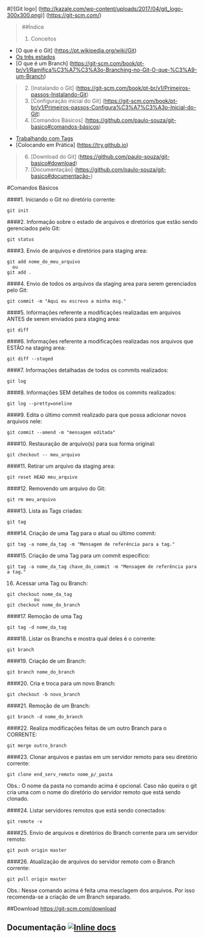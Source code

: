 #[![Git logo] (http://kazale.com/wp-content/uploads/2017/04/git_logo-300x300.png)] (https://git-scm.com/)

>##Índice
>
>1. Conceitos
  - [O que é o Git] (https://pt.wikipedia.org/wiki/Git) 
  - [Os três estados](https://git-scm.com/book/pt-br/v1/Primeiros-passos-No%C3%A7%C3%B5es-B%C3%A1sicas-de-Git#Os-Tr%C3%AAs-Estados)
   - [O que é um Branch] (https://git-scm.com/book/pt-br/v1/Ramifica%C3%A7%C3%A3o-Branching-no-Git-O-que-%C3%A9-um-Branch)
>2. [Instalando o Git] (https://git-scm.com/book/pt-br/v1/Primeiros-passos-Instalando-Git)
>3. [Configuração inicial do Git] (https://git-scm.com/book/pt-br/v1/Primeiros-passos-Configura%C3%A7%C3%A3o-Inicial-do-Git)
>5. [Comandos Básicos] (https://github.com/paulo-souza/git-basico#comandos-básicos)
   - [Trabalhando com Tags](https://git-scm.com/book/pt-br/v1/Git-Essencial-Tagging)
   - [Colocando em Prática] (https://try.github.io)
>6. [Download do Git] (https://github.com/paulo-souza/git-basico#download)
>7. [Documentação] (https://github.com/paulo-souza/git-basico#documentação-)

#Comandos Básicos

####1. Iniciando o Git no diretório corrente:
```console
git init
```

####2. Informação sobre o estado de arquivos e diretórios que estão sendo gerenciados pelo Git:
```console
git status
```

####3. Envio de arquivos e diretórios para staging area:
```console 
git add nome_do_meu_arquivo
  ou
git add .
```
####4. Envio de todos os arquivos da staging area para serem gerenciados pelo Git:
```console
git commit -m "Aqui eu escrevo a minha msg."
```

####5. Informações referente a modificações realizadas em arquivos ANTES de serem enviados para staging area:
```console
git diff
```
####6. Informações referente a modificações realizadas nos arquivos que ESTÃO na staging area:
```console
git diff --staged
```
####7. Informações detalhadas de todos os commits realizados:
```console
git log
```

####8. Informações SEM detalhes de todos os commits realizados:
```console
git log --pretty=oneline
```

####9. Edita o último commit realizado para que possa adicionar novos arquivos nele:
```console
git commit --amend -m "mensagem editada"
```
####10. Restauração de arquivo(s) para sua forma original:
```console
git checkout -- meu_arquivo
```
####11. Retirar um arquivo da staging area:
```console
git reset HEAD meu_arquivo
```
####12. Removendo um arquivo do Git:
```console
git rm meu_arquivo
```
####13. Lista as Tags criadas:
```console
git tag
```
####14. Criação de uma Tag para o atual ou último commit:
```console
git tag -a nome_da_tag -m "Mensagem de referência para a tag."
```
####15. Criação de uma Tag para um commit específico:
```console
git tag -a nome_da_tag chave_do_commit -m "Mensagem de referência para a tag."
```
16. Acessar uma Tag ou Branch:
```console
git checkout nome_da_tag
          ou
git checkout nome_do_branch
```
####17. Remoção de uma Tag
```console
git tag -d nome_da_tag
```
####18. Listar os Branchs e mostra qual deles é o corrente:
```console
git branch
```
####19.  Criação de um Branch:
```console
git branch nome_do_branch
```
####20. Cria e troca para um novo Branch:
```console
git checkout -b novo_branch
```
####21. Remoção de um Branch:
```console
git branch -d nome_do_branch
```
####22. Realiza modificações feitas de um outro Branch para o CORRENTE:
```console
git merge outro_branch
```
####23. Clonar arquivos e pastas em um servidor remoto para seu diretório corrente:
```console
git clone end_serv_remoto nome_p/_pasta
```
Obs.: O nome da pasta no comando acima é opcional. 
Caso não queira o git cria uma com o nome do diretório do servidor remoto que está sendo clonado.

####24. Listar servidores remotos que está sendo conectados:
```console
git remote -v
```
####25. Envio de arquivos e diretórios do Branch corrente para um servidor remoto:
```console
git push origin master
```
####26. Atualização de arquivos do servidor remoto com o Branch corrente:
```console
git pull origin master
```
Obs.: Nesse comando acima é feita uma mesclagem dos arquivos. 
Por isso recomenda-se a criação de um Branch separado. 



##Download
https://git-scm.com/download

## Documentação [![Inline docs](http://inch-ci.org/github/gorails/gorails.svg?branch=master)](https://git-scm.com/doc)
